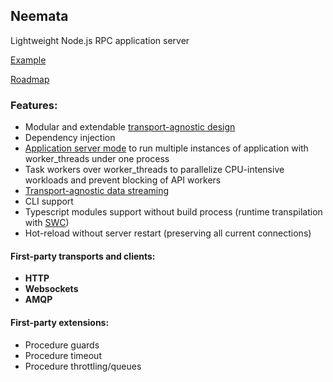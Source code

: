 ## Neemata

Lightweight Node.js RPC application server

[Example](https://github.com/denis-ilchishin/neemata-starter)

[Roadmap](https://github.com/denis-ilchishin/neemata/discussions/49)

### Features:

- Modular and extendable [transport-agnostic design](https://github.com/denis-ilchishin/neemata/issues/55)
- Dependency injection
- [Application server mode](https://github.com/denis-ilchishin/neemata/pull/41) to run multiple instances of application with worker_threads under one process
- Task workers over worker_threads to parallelize CPU-intensive workloads and prevent blocking of API workers 
- [Transport-agnostic data streaming](https://github.com/denis-ilchishin/neemata/issues/56)
- CLI support
- Typescript modules support without build process (runtime transpilation with [SWC](https://github.com/swc-project/swc))
- Hot-reload without server restart (preserving all current connections)

#### First-party transports and clients:
- **HTTP**
- **Websockets**
- **AMQP**


#### First-party extensions:
- Procedure guards
- Procedure timeout
- Procedure throttling/queues
